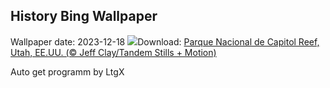 ## History Bing Wallpaper
Wallpaper date: 2023-12-18
![](https://www.bing.com/th?id=OHR.CapitolReefSnow_ES-ES2636355852_UHD.jpg&w=1000)Download: [Parque Nacional de Capitol Reef, Utah, EE.UU. (© Jeff Clay/Tandem Stills + Motion)](https://www.bing.com/th?id=OHR.CapitolReefSnow_ES-ES2636355852_UHD.jpg)

Auto get programm by LtgX
